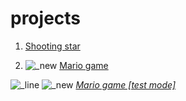 # projects

1. <a href="shooting%20star/index.html">Shooting star</a>

2. ![_new](https://user-images.githubusercontent.com/36503465/37869919-ab4b8b32-2fd2-11e8-9c8a-f99b5c7dfe8f.png) <a href="Mario_game/index.html"> Mario game</a>
 
 
 
 
 
 
![_line](https://user-images.githubusercontent.com/36503465/37870242-6451cb36-2fd9-11e8-9204-08a9bf677546.png)
![_new](https://user-images.githubusercontent.com/36503465/37869919-ab4b8b32-2fd2-11e8-9c8a-f99b5c7dfe8f.png)  *<a href="Mario_game_[test_mode]/index.html"> Mario game [test mode]</a>*



